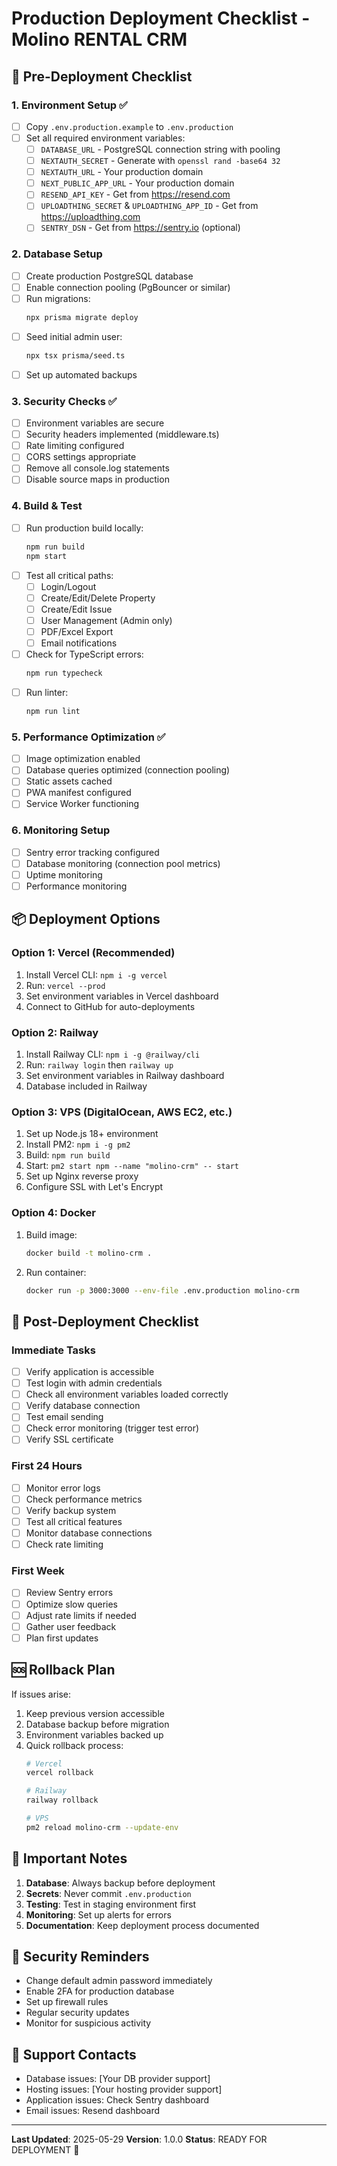 # Production Deployment Checklist - Molino RENTAL CRM

## 🚀 Pre-Deployment Checklist

### 1. Environment Setup ✅
- [ ] Copy `.env.production.example` to `.env.production`
- [ ] Set all required environment variables:
  - [ ] `DATABASE_URL` - PostgreSQL connection string with pooling
  - [ ] `NEXTAUTH_SECRET` - Generate with `openssl rand -base64 32`
  - [ ] `NEXTAUTH_URL` - Your production domain
  - [ ] `NEXT_PUBLIC_APP_URL` - Your production domain
  - [ ] `RESEND_API_KEY` - Get from https://resend.com
  - [ ] `UPLOADTHING_SECRET` & `UPLOADTHING_APP_ID` - Get from https://uploadthing.com
  - [ ] `SENTRY_DSN` - Get from https://sentry.io (optional)

### 2. Database Setup
- [ ] Create production PostgreSQL database
- [ ] Enable connection pooling (PgBouncer or similar)
- [ ] Run migrations:
  ```bash
  npx prisma migrate deploy
  ```
- [ ] Seed initial admin user:
  ```bash
  npx tsx prisma/seed.ts
  ```
- [ ] Set up automated backups

### 3. Security Checks ✅
- [ ] Environment variables are secure
- [ ] Security headers implemented (middleware.ts)
- [ ] Rate limiting configured
- [ ] CORS settings appropriate
- [ ] Remove all console.log statements
- [ ] Disable source maps in production

### 4. Build & Test
- [ ] Run production build locally:
  ```bash
  npm run build
  npm start
  ```
- [ ] Test all critical paths:
  - [ ] Login/Logout
  - [ ] Create/Edit/Delete Property
  - [ ] Create/Edit Issue
  - [ ] User Management (Admin only)
  - [ ] PDF/Excel Export
  - [ ] Email notifications
- [ ] Check for TypeScript errors:
  ```bash
  npm run typecheck
  ```
- [ ] Run linter:
  ```bash
  npm run lint
  ```

### 5. Performance Optimization ✅
- [ ] Image optimization enabled
- [ ] Database queries optimized (connection pooling)
- [ ] Static assets cached
- [ ] PWA manifest configured
- [ ] Service Worker functioning

### 6. Monitoring Setup
- [ ] Sentry error tracking configured
- [ ] Database monitoring (connection pool metrics)
- [ ] Uptime monitoring
- [ ] Performance monitoring

## 📦 Deployment Options

### Option 1: Vercel (Recommended)
1. Install Vercel CLI: `npm i -g vercel`
2. Run: `vercel --prod`
3. Set environment variables in Vercel dashboard
4. Connect to GitHub for auto-deployments

### Option 2: Railway
1. Install Railway CLI: `npm i -g @railway/cli`
2. Run: `railway login` then `railway up`
3. Set environment variables in Railway dashboard
4. Database included in Railway

### Option 3: VPS (DigitalOcean, AWS EC2, etc.)
1. Set up Node.js 18+ environment
2. Install PM2: `npm i -g pm2`
3. Build: `npm run build`
4. Start: `pm2 start npm --name "molino-crm" -- start`
5. Set up Nginx reverse proxy
6. Configure SSL with Let's Encrypt

### Option 4: Docker
1. Build image:
   ```bash
   docker build -t molino-crm .
   ```
2. Run container:
   ```bash
   docker run -p 3000:3000 --env-file .env.production molino-crm
   ```

## 🏁 Post-Deployment Checklist

### Immediate Tasks
- [ ] Verify application is accessible
- [ ] Test login with admin credentials
- [ ] Check all environment variables loaded correctly
- [ ] Verify database connection
- [ ] Test email sending
- [ ] Check error monitoring (trigger test error)
- [ ] Verify SSL certificate

### First 24 Hours
- [ ] Monitor error logs
- [ ] Check performance metrics
- [ ] Verify backup system
- [ ] Test all critical features
- [ ] Monitor database connections
- [ ] Check rate limiting

### First Week
- [ ] Review Sentry errors
- [ ] Optimize slow queries
- [ ] Adjust rate limits if needed
- [ ] Gather user feedback
- [ ] Plan first updates

## 🆘 Rollback Plan

If issues arise:
1. Keep previous version accessible
2. Database backup before migration
3. Environment variables backed up
4. Quick rollback process:
   ```bash
   # Vercel
   vercel rollback
   
   # Railway
   railway rollback
   
   # VPS
   pm2 reload molino-crm --update-env
   ```

## 📝 Important Notes

1. **Database**: Always backup before deployment
2. **Secrets**: Never commit `.env.production`
3. **Testing**: Test in staging environment first
4. **Monitoring**: Set up alerts for errors
5. **Documentation**: Keep deployment process documented

## 🔐 Security Reminders

- Change default admin password immediately
- Enable 2FA for production database
- Set up firewall rules
- Regular security updates
- Monitor for suspicious activity

## 📧 Support Contacts

- Database issues: [Your DB provider support]
- Hosting issues: [Your hosting provider support]
- Application issues: Check Sentry dashboard
- Email issues: Resend dashboard

---

**Last Updated**: 2025-05-29
**Version**: 1.0.0
**Status**: READY FOR DEPLOYMENT 🚀